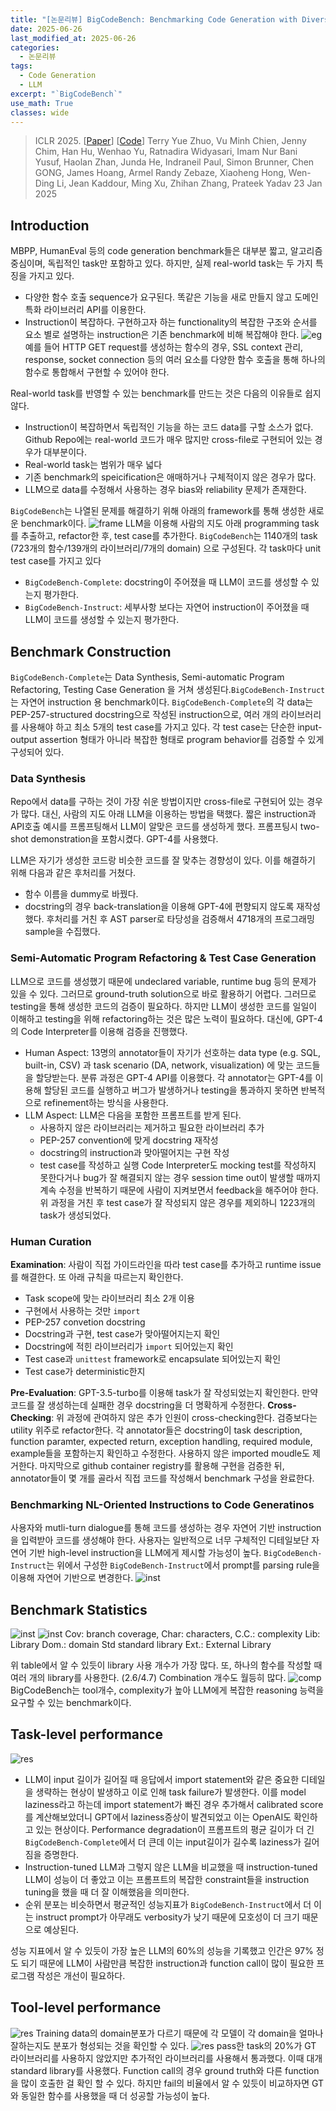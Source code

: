 ```yaml
---
title: "[논문리뷰] BigCodeBench: Benchmarking Code Generation with Diverse Function Calls and Complex Instructions"
date: 2025-06-26
last_modified_at: 2025-06-26
categories:
  - 논문리뷰
tags:
  - Code Generation
  - LLM
excerpt: "`BigCodeBench`"
use_math: True
classes: wide
---
```

> ICLR 2025. [[Paper](https://openreview.net/forum?id=YrycTjllL0)] [[Code](https://github.com/bigcode-project/bigcodebench)] 
> Terry Yue Zhuo, Vu Minh Chien, Jenny Chim, Han Hu, Wenhao Yu, Ratnadira Widyasari, Imam Nur Bani Yusuf, Haolan Zhan, Junda He, Indraneil Paul, Simon Brunner, Chen GONG, James Hoang, Armel Randy Zebaze, Xiaoheng Hong, Wen-Ding Li, Jean Kaddour, Ming Xu, Zhihan Zhang, Prateek Yadav
> 23 Jan 2025

## Introduction
MBPP, HumanEval 등의 code generation benchmark들은 대부분 짧고, 알고리즘 중심이며, 독립적인 task만 포함하고 있다. 하지만, 실제 real-world task는 두 가지 특징을 가지고 있다.
- 다양한 함수 호출 sequence가 요구된다. 똑같은 기능을 새로 만들지 않고 도메인 특화 라이브러리 API를 이용한다.
- Instruction이 복잡하다. 구현하고자 하는 functionality의 복잡한 구조와 순서를 요소 별로 설명하는 instruction은 기존 benchmark에 비해 복잡해야 한다.
![eg](/assets/img/BigCodeBench/eg.webp)
예를 들어 HTTP GET request를 생성하는 함수의 경우, SSL context 관리, response, socket connection 등의 여러 요소를 다양한 함수 호출을 통해 하나의 함수로 통합해서 구현할 수 있어야 한다.

Real-world task를 반영할 수 있는 benchmark를 만드는 것은 다음의 이유들로 쉽지 않다.
- Instruction이 복잡하면서 독립적인 기능을 하는 코드 data를 구할 소스가 없다. Github Repo에는 real-world 코드가 매우 많지만 cross-file로 구현되어 있는 경우가 대부분이다.
- Real-world task는 범위가 매우 넓다
- 기존 benchmark의 speicification은 애매하거나 구체적이지 않은 경우가 많다.
- LLM으로 data를 수정해서 사용하는 경우 bias와 reliability 문제가 존재한다.

`BigCodeBench`는 나열된 문제를 해결하기 위해 아래의 framework를 통해 생성한 새로운 benchmark이다. 
![frame](/assets//img/BigCodeBench/frame.webp)
LLM을 이용해 사람의 지도 아래 programming task를 추출하고, refactor한 후, test case를 추가한다. `BigCodeBench`는 1140개의 task (723개의 함수/139개의 라이브러리/7개의 domain) 으로 구성된다. 각 task마다 unit test case를 가지고 있다

- `BigCodeBench-Complete`: docstring이 주어졌을 때 LLM이 코드를 생성할 수 있는지 평가한다.
- `BigCodeBench-Instruct`: 세부사항 보다는 자연어 instruction이 주어졌을 때 LLM이 코드를 생성할 수 있는지 평가한다.

## Benchmark Construction
`BigCodeBench-Complete`는 Data Synthesis, Semi-automatic Program Refactoring, Testing Case Generation 을 거쳐 생성된다.`BigCodeBench-Instruct`는 자연어 instruction 용 benchmark이다. `BigCodeBench-Complete`의 각 data는 PEP-257-structured docstring으로 작성된 instruction으로, 여러 개의 라이브러리를 사용해야 하고 최소 5개의 test case를 가지고 있다. 각 test case는 단순한 input-output assertion 형태가 아니라 복잡한 형태로 program behavior를 검증할 수 있게 구성되어 있다.
### Data Synthesis
Repo에서 data를 구하는 것이 가장 쉬운 방법이지만 cross-file로 구현되어 있는 경우가 많다. 대신, 사람의 지도 아래 LLM을 이용하는 방법을 택했다. 짧은 instruction과 API호출 예시를 프롬프팅해서 LLM이 알맞은 코드를 생성하게 했다. 프롬프팅시 two-shot demonstration을 포함시켰다. GPT-4를 사용했다.

LLM은 자기가 생성한 코드랑 비슷한 코드를 잘 맞추는 경향성이 있다. 이를 해결하기 위해 다음과 같은 후처리를 거쳤다.
- 함수 이름을 dummy로 바꿨다.
- docstring의 경우 back-translation을 이용해 GPT-4에 편향되지 않도록 재작성했다.
후처리를 거친 후 AST parser로 타당성을 검증해서 4718개의 프로그래밍 sample을 수집했다.

### Semi-Automatic Program Refactoring & Test Case Generation 
LLM으로 코드를 생성했기 때문에 undeclared variable, runtime bug 등의 문제가 있을 수 있다. 그러므로 ground-truth solution으로 바로 활용하기 어렵다. 그러므로 testing을 통해 생성한 코드의 검증이 필요하다. 하지만 LLM이 생성한 코드를 일일이 이해하고 testing을 위해 refactoring하는 것은 많은 노력이 필요하다. 대신에, GPT-4의 Code Interpreter를 이용해 검증을 진행했다.
- Human Aspect: 13명의 annotator들이 자기가 선호하는 data type (e.g. SQL, built-in, CSV) 과 task scenario (DA, network, visualization) 에 맞는 코드들을 할당받는다. 분류 과정은 GPT-4 API를 이용했다. 각 annotator는 GPT-4를 이용해 할당된 코드를 실행하고 버그가 발생하거나 testing을 통과하지 못하면 반복적으로 refinement하는 방식을 사용한다.
- LLM Aspect: LLM은 다음을 포함한 프롬프트를 받게 된다.
  - 사용하지 않은 라이브러리는 제거하고 필요한 라이브러리 추가
  - PEP-257 convention에 맞게 docstring 재작성
  - docstring의 instruction과 맞아떨어지는 구현 작성
  - test case를 작성하고 실행
Code Interpreter도 mocking test를 작성하지 못한다거나 bug가 잘 해결되지 않는 경우 session time out이 발생할 때까지 계속 수정을 반복하기 때문에 사람이 지켜보면서 feedback을 해주어야 한다. 위 과정을 거친 후 test case가 잘 작성되지 않은 경우를 제외하니 1223개의 task가 생성되었다.

### Human Curation
**Examination**: 사람이 직접 가이드라인을 따라 test case를 추가하고 runtime issue를 해결한다. 또 아래 규칙을 따르는지 확인한다.
- Task scope에 맞는 라이브러리 최소 2개 이용
- 구현에서 사용하는 것만 `import`
- PEP-257 convetion docstring
- Docstring과 구현, test case가 맞아떨어지는지 확인
- Docstring에 적힌 라이브러리가 `import` 되어있는지 확인
- Test case과 `unittest` framework로 encapsulate 되어있는지 확인
- Test case가 deterministic한지 
  
**Pre-Evaluation**: GPT-3.5-turbo를 이용해 task가 잘 작성되었는지 확인한다. 만약 코드를 잘 생성하는데 실패한 경우 docstring을 더 명확하게 수정한다.
**Cross-Checking**: 위 과정에 관여하지 않은 추가 인원이 cross-checking한다. 검증보다는 utility 위주로 refactor한다. 각 annotator들은 docstring이 task description, function paramter, expected return, exception handling, required module, example들을 포함하는지 확인하고 수정한다. 사용하지 않은 imported moudle도 제거한다. 마지막으로 github container registry를 활용해 구현을 검증한 뒤, annotator들이 몇 개를 골라서 직접 코드를 작성해서 benchmark 구성을 완료한다.

### Benchmarking NL-Oriented Instructions to Code Generatinos
사용자와 mutli-turn dialogue를 통해 코드를 생성하는 경우 자연어 기반 instruction을 입력받아 코드를 생성해야 한다. 사용자는 일반적으로 너무 구체적인 디테일보단 자연어 기반 high-level instruction을 LLM에게 제시할 가능성이 높다. `BigCodeBench-Instruct`는 위에서 구성한 `BigCodeBench-Instruct`에서 prompt를 parsing rule을 이용해 자연어 기반으로 변경한다.
![inst](/assets//img/BigCodeBench/inst.webp)

## Benchmark Statistics
![inst](/assets//img/BigCodeBench/domain.webp)
![inst](/assets//img/BigCodeBench/stat.webp)
Cov: branch coverage, Char: characters, C.C.: complexity Lib: Library Dom.: domain Std standard library Ext.: External Library

위 table에서 알 수 있듯이 library 사용 개수가 가장 많다. 또, 하나의 함수를 작성할 때 여러 개의 library를 사용한다. (2.6/4.7) Combination 개수도 월등히 많다.
![comp](/assets/img/BigCodeBench/comp.webp)
BigCodeBench는 tool개수, complexity가 높아 LLM에게 복잡한 reasoning 능력을 요구할 수 있는 benchmark이다.

## Task-level performance
![res](/assets/img/BigCodeBench/res.webp)
- LLM이 input 길이가 길어질 때 응답에서 import statement와 같은 중요한 디테일을 생략하는 현상이 발생하고 이로 인해 task failure가 발생한다. 이를 model laziness라고 하는데 import statement가 빠진 경우 추가해서 calibrated score를 계산해보았더니 GPT에서 laziness증상이 발견되었고 이는 OpenAI도 확인하고 있는 현상이다. Performance degradation이 프롬프트의 평균 길이가 더 긴 `BigCodeBench-Complete`에서 더 큰데 이는 input길이가 길수록 laziness가 길어짐을 증명한다.
- Instruction-tuned LLM과 그렇지 않은 LLM을 비교했을 때 instruction-tuned LLM이 성능이 더 좋았고 이는 프롬프트의 복잡한 constraint들을 instruction tuning을 했을 때 더 잘 이해했음을 의미한다.
- 순위 분포는 비슷하면서 평균적인 성능지표가 `BigCodeBench-Instruct`에서 더 이는 instruct prompt가 아무래도 verbosity가 낮기 때문에 모호성이 더 크기 때문으로 예상된다. 
  
성능 지표에서 알 수 있듯이 가장 높은 LLM의 60%의 성능을 기록했고 인간은 97% 정도 되기 때문에 LLM이 사람만큼 복잡한 instruction과 function call이 많이 필요한 프로그램 작성은 개선이 필요하다.

## Tool-level performance
![res](/assets/img/BigCodeBench/res2.webp)
Training data의 domain분포가 다르기 때문에 각 모델이 각 domain을 얼마나 잘하는지도 분포가 형성되는 것을 확인할 수 있다.
![res](/assets/img/BigCodeBench/res3.webp)
pass한 task의 20%가 GT 라이브러리를 사용하지 않았지만 추가적인 라이브러리를 사용해서 통과했다. 이때 대개 standard library를 사용했다. Function call의 경우 ground truth와 다른 function을 많이 호출한 걸 확인 할 수 있다. 하지만 fail의 비율에서 알 수 있듯이 비교하자면 GT와 동일한 함수를 사용했을 때 더 성공할 가능성이 높다.